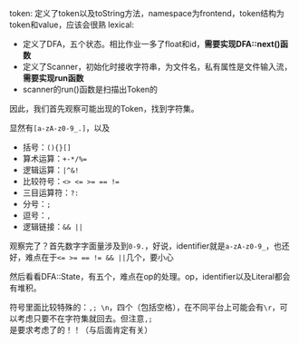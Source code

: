 token: 定义了token以及toString方法，namespace为frontend，token结构为token和value，应该会很熟
lexical: 
- 定义了DFA，五个状态。相比作业一多了float和id，**需要实现DFA::next()函数**
- 定义了Scanner，初始化时接收字符串，为文件名，私有属性是文件输入流，**需要实现run函数**
- scanner的run()函数是扫描出Token的

因此，我们首先观察可能出现的Token，找到字符集。

显然有`[a-zA-z0-9_.]`，以及
- 括号：`(){}[]`
- 算术运算：`+-*/%=`
- 逻辑运算：`|^&!`
- 比较符号：`<> <= >= == !=`
- 三目运算符：`?:`
- 分号：`;`
- 逗号：`,`
- 逻辑链接：`&& ||`

观察完了？首先数字字面量涉及到`0-9.`，好说，identifier就是`a-zA-z0-9_`，也还好，难点在于`<= >= == != && ||`几个，要小心

然后看看DFA::State，有五个，难点在op的处理。op，identifier以及Literal都会有堆积。

符号里面比较特殊的：`,; \n`，四个（包括空格），在不同平台上可能会有`\r`，可以考虑只要不在字符集就回去。但注意`,;`是要求考虑了的！！（与后面肯定有关）